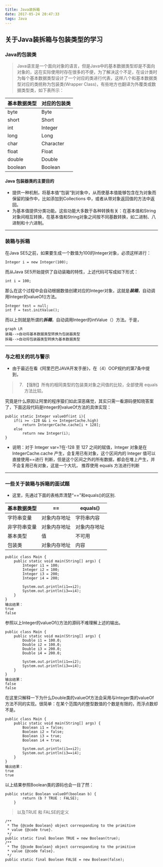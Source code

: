 ```yaml
---
title: Java装拆箱
date: 2017-05-24 20:47:33
tags: Java
---
```


## 关于Java装拆箱与包装类型的学习

### Java的包装类
> Java语言是一个面向对象的语言，但是Java中的基本数据类型却是不面向对象的，这在实际使用时存在很多的不便，为了解决这个不足，在设计类时为每个基本数据类型设计了一个对应的类进行代表，这样八个和基本数据类型对应的类统称为包装类(Wrapper Class)，有些地方也翻译为外覆类或数据类型类，如下表所示：


基本数据类型| 对应的包装类
---|---
byte | Byte
short | Short
int | Integer
long | Long
char | Character
float | Float
double | Double
boolean | Boolean
<!-- more -->
#### Java 包装器类的主要目的
- 提供一种机制，将基本值“包装”到对象中，从而使基本值能够包含在为对象而保留的操作中，比如添加到Collections 中，或者从带对象返回值的方法中返回。
- 为基本值提供分类功能。这些功能大多数于各种转换有关：在基本值和String对象间相互转换，在基本值和String对象之间按不同基数转换，如二进制、八进制和十六进制。

---

### 装箱与拆箱
在Java SE5之前，如果要生成一个数值为100的Integer对象，必须这样进行：

```
Integer i = new Integer(100);
```
而从Java SE5开始提供了自动装箱的特性，上述代码可写成如下形式：
```
int i = 100;
```
那么在这个过程中会自动根据数值创建对应的Integer对象，这就是***装箱***，自动调用Integer的valueOf()方法。
```
Integer test = null;
int f = test.initValue();
```
而以上则就是所谓的***拆箱***，自动调用Integer的intValue（）方法。于是，

```
graph LR
装箱-->自动将基本数据类型转换为包装器类型
拆箱-->自动将包装器类型转换为基本数据类型
```

---

### 与之相关的坑与警示
- 由于最近在看《阿里巴巴JAVA开发手册》，在（4）OOP规约的第7条中提到，
> 7. 【强制】所有的相同类型的包装类对象之间值的比较，全部使用 equals 方法比较。 

究竟是什么原因让阿里的程序猿们如此深恶痛觉，其实只需一看源码便知晓答案了，下面这段代码是Integer的valueOf方法的具体实现：
```
public static Integer valueOf(int i){
    if(i >= -128 && i <= IntegerCache.high)
        return IntergerCache.cache[i + 128];
    else
        return new Integer(i);
}
```
- 说明：对于 Integer var=?在-128 至 127 之间的赋值，Integer 对象是在 IntegerCache.cache 产生，会复用已有对象，这个区间内的 Integer 值可以直接使用==进行 判断，但是这个区间之外的所有数据，都会在堆上产生，并不会复用已有对象，这是一个大坑， 推荐使用 equals 方法进行判断

---
### 一些关于装箱与拆箱的面试题
- 这里，先通过下面的表格弄清楚“==”和equals()的区别.

基本数据类型 | == | equals()
--- | --- | ---
字符串变量|对象内存地址|字符串内容
非字符串变量|对象内存地址|对象内存地址
基本类型|值|不可用
包装类|对象内存地址|内容

```
public class Main {
    public static void main(String[] args) {
        Integer i1 = 100;
        Integer i2 = 100;
        Integer i3 = 200;
        Integer i4 = 200;
        
        System.out.println(i1==i2);
        System.out.println(i3==i4);
    }
}
输出结果：
true
false
```
参照以上Integer的valueOf()方法的源码不难理解上述的输出。

```
public class Main {
    public static void main(String[] args) {
        Double i1 = 100.0;
        Double i2 = 100.0;
        Double i3 = 200.0;
        Double i4 = 200.0;
        
        System.out.println(i1==i2);
        System.out.println(i3==i4);
    }
}
输出结果：
false
false
```
在这里只解释一下为什么Double类的valueOf方法会采用与Integer类的valueOf方法不同的实现。很简单：在某个范围内的整型数值的个数是有限的，而浮点数却不是。

```
public class Main {
    public static void main(String[] args) {
        Boolean i1 = false;
        Boolean i2 = false;
        Boolean i3 = true;
        Boolean i4 = true;
         
        System.out.println(i1==i2);
        System.out.println(i3==i4);
    }
}
输出结果：
true
true
```
以上结果参照Boolean类的源码也会一目了然：
```
public static Boolean valueOf(boolean b) {
        return (b ? TRUE : FALSE);
    }
```
> 以及TRUE 和 FALSE的定义
```
/**
 * The {@code Boolean} object corresponding to the primitive
 * value {@code true}.
 */
public static final Boolean TRUE = new Boolean(true);
/**
 * The {@code Boolean} object corresponding to the primitive
 * value {@code false}.
 */
public static final Boolean FALSE = new Boolean(false);
```










